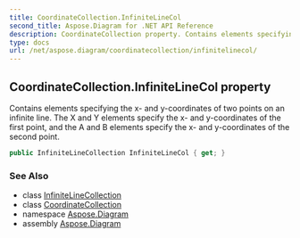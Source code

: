 ```yaml
---
title: CoordinateCollection.InfiniteLineCol
second_title: Aspose.Diagram for .NET API Reference
description: CoordinateCollection property. Contains elements specifying the x and ycoordinates of two points on an infinite line. The X and Y elements specify the x and ycoordinates of the first point and the A and B elements specify the x and ycoordinates of the second point
type: docs
url: /net/aspose.diagram/coordinatecollection/infinitelinecol/
---
```

## CoordinateCollection.InfiniteLineCol property

Contains elements specifying the x- and y-coordinates of two points on an infinite line. The X and Y elements specify the x- and y-coordinates of the first point, and the A and B elements specify the x- and y-coordinates of the second point.

```csharp
public InfiniteLineCollection InfiniteLineCol { get; }
```

### See Also

* class [InfiniteLineCollection](../../infinitelinecollection/)
* class [CoordinateCollection](../)
* namespace [Aspose.Diagram](../../coordinatecollection/)
* assembly [Aspose.Diagram](../../../)


